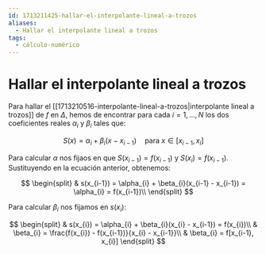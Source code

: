 ```yaml
---
id: 1713211425-hallar-el-interpolante-lineal-a-trozos
aliases:
  - Hallar el interpolante lineal a trozos
tags:
  - cálculo-numérico
---
```


# Hallar el interpolante lineal a trozos

Para hallar el [[1713210516-interpolante-lineal-a-trozos|interpolante lineal a trozos]] de $f$ en $\Delta$, hemos de encontrar para cada $i = 1,\ldots, N$ los dos coeficientes reales $\alpha_{i}$ y $\beta_{i}$ tales que:

$$
S(x) = \alpha_{i} + \beta_{i}(x - x_{i-1}) \quad \text{para } x \in [x_{i-1}, x_{i}]
$$

Para calcular $\alpha$ nos fijaos en que $S(x_{i-1}) = f(x_{i-1})$ y $S(x_{i}) = f(x_{i - 1})$. Sustituyendo en la ecuación anterior, obtenemos:

$$
\begin{split}
    & s(x_{i-1}) = \alpha_{i} + \beta_{i}(x_{i-1} - x_{i-1}) = \alpha_{i} = f(x_{i-1})\\
\end{split}
$$

Para calcular $\beta_{i}$ nos fijamos en $s(x_i)$:

$$
\begin{split}
    & s(x_{i}) = \alpha_{i} + \beta_{i}(x_{i} - x_{i-1}) = f(x_{i})\\
    & \beta_{i} = \frac{f(x_{i}) - f(x_{i-1})}{x_{i} - x_{i-1}}\\
    & \beta_{i} = f[x_{i-1}, x_{i}]
\end{split}
$$
